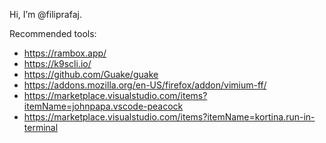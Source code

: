 Hi, I’m @filiprafaj.

Recommended tools:
- https://rambox.app/
- https://k9scli.io/
- https://github.com/Guake/guake
- https://addons.mozilla.org/en-US/firefox/addon/vimium-ff/
- https://marketplace.visualstudio.com/items?itemName=johnpapa.vscode-peacock
- https://marketplace.visualstudio.com/items?itemName=kortina.run-in-terminal
<!-- - 👀 I’m interested in ...
- 🌱 I’m currently learning ...
- 💞️ I’m looking to collaborate on ...
- 📫 How to reach me ...
 -->
<!---
filiprafaj/filiprafaj is a ✨ special ✨ repository because its `README.md` (this file) appears on your GitHub profile.
You can click the Preview link to take a look at your changes.
--->

<!-- ### Become part of an awesome community of talented IT experts all around the world!

👇👇👇 Checkout my YouTube Channel and follow me!

![YouTube Channel Subscribers](https://img.shields.io/youtube/channel/subscribers/UCZNhwA1B5YqiY1nLzmM0ZRg?label=Watch%20me%20on%20YouTube&logo=youtube&logoColor=red&style=flat)
![Twitter Follow](https://img.shields.io/twitter/follow/christian_tdl?color=1DA1F2&logo=twitter&style=flat)
![Discord](https://img.shields.io/discord/702179729767268433?label=Join%20the%20community&logo=discord&style=lat)


## 🛠️ Technologies and Tools
### DevOps & Cloud Technologies
<p>
  <img alt="VSCode" src="https://img.shields.io/badge/-VSCode-007ACC?style=flat&logo=visual-studio-code&logoColor=white" /> 
  <img alt="Python" src="https://img.shields.io/badge/-Python-3776AB?style=flat&logo=python&logoColor=white" /> 
  <img alt="Docker" src="https://img.shields.io/badge/-Docker-2496ED?style=flat&logo=docker&logoColor=white" />
  <img alt="Kubernetes" src="https://img.shields.io/badge/-Kubernetes-326CE5?style=flat&logo=kubernetes&logoColor=white" />
  <img alt="Prometheus" src="https://img.shields.io/badge/-Prometheus-E6522C?style=flat&logo=prometheus&logoColor=white" /> 
  <img alt="Grafana" src="https://img.shields.io/badge/-Grafana-F46800?style=flat&logo=grafana&logoColor=white" />
</p>

### Infrastructure & Network Technologies
<p>

  <img alt="Ubuntu" src="https://img.shields.io/badge/-Ubuntu-E95420?style=flat&logo=ubuntu&logoColor=white" /> 
 
</p>
 -->
